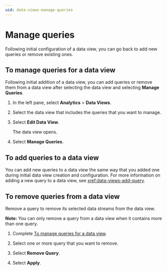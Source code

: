 ```yaml
---
uid: data-views-manage-queries
---
```


# Manage queries

Following initial configuration of a data view, you can go back to add new queries or remove existing ones.

## To manage queries for a data view

Following initial addition of a data view, you can add queries or remove them from a data view after selecting the data view and selecting **Manage Queries**.

1. In the left pane, select **Analytics** > **Data Views**.

1. Select the data view that includes the queries that you want to manage.

1. Select **Edit Data View**.

	The data view opens.

1. Select **Manage Queries**.

## To add queries to a data view

You can add new queries to a data view the same way that you added one during initial data view creation and configuration. For more information on adding a new query to a data view, see <xref:data-views-add-query>.

## To remove queries from a data view

Remove a query to remove its selected data streams from the data view.

**Note:** You can only remove a query from a data view when it contains more than one query.

1. Complete [To manage queries for a data view](#to-manage-queries-for-a-data-view).

1. Select one or more query that you want to remove.

1. Select **Remove Query**.

1. Select **Apply**.